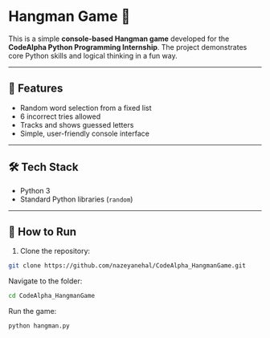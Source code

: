 # Hangman Game 🎯

This is a simple **console-based Hangman game** developed for the **CodeAlpha Python Programming Internship**. The project demonstrates core Python skills and logical thinking in a fun way.

---

## 🚀 Features

- Random word selection from a fixed list  
- 6 incorrect tries allowed  
- Tracks and shows guessed letters  
- Simple, user-friendly console interface  

---

## 🛠️ Tech Stack

- Python 3
- Standard Python libraries (`random`)

---

## 📂 How to Run

1. Clone the repository:

```bash
git clone https://github.com/nazeyanehal/CodeAlpha_HangmanGame.git
```
Navigate to the folder:
```bash
cd CodeAlpha_HangmanGame
```
Run the game:
```bash
python hangman.py
```
